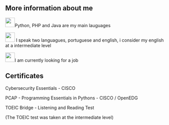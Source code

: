 ## More information about me


<div>  

    
  <img height="30px" src= "https://upload.wikimedia.org/wikipedia/commons/thumb/3/35/Information_icon.svg/600px-Information_icon.svg.png">Python, PHP and Java are my main lauguages
  
  <img height="30px" src= "https://upload.wikimedia.org/wikipedia/commons/thumb/3/35/Information_icon.svg/600px-Information_icon.svg.png"> I speak  two languagues, portuguese and english, i consider my english at a intermediate level

  <img height="30px" src= "https://upload.wikimedia.org/wikipedia/commons/thumb/3/35/Information_icon.svg/600px-Information_icon.svg.png">I am currently looking for a job

 </div>
  
  ## Certificates

   <div2>

   <p>Cybersecurity Essentials - CISCO</p>
   <p></p>
   </div2>

   <div3>      
   <p>PCAP - Programming Essentials in Pythons - CISCO / OpenEDG </p>
   <p></p>
   </div3>

   <div4>
   <p>TOEIC Bridge - Listening and Reading Test</p>
   <p></p>
   <p>(The TOEIC test was taken at the intermediate level)</p>
   </div4>


